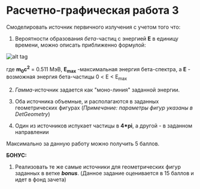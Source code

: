 # Расчетно-графическая работа 3

Смоделировать источник первичного излучения с учетом того что:

1. Вероятности образования <i>бета</i>-частиц с энергией <b>E</b> в единицу времени, можно описать приближенно формулой:

![alt tag](https://github.com/dep24/M_DGW_3/blob/master/res/Screenshot_20170414_215925.png)

  где <b>m<sub>0</sub>c<sup>2</sup></b> = 0.511 МэВ, <b>Е<sub>max</sub></b> -максимальная энергия бета-спектра, а <b>Е</b> - возможная энергия бета-частицы 0 < E < E<sub>max</sub>

2. <i>Гамма</i>-источник задается как "моно-линия" заданной энергии.

3. Оба источника объемные, и располагаются в заданных геометрических фигурах (<i>Примечание: параметры фигур указаны в DetGeometry</i>)

4. Один из источников испукает частицы в <b>4*pi</b>, а другой - в заданном направлении

Максимально за данную работу можно получить 5 баллов.

<b>БОНУС:</b>

1. Реализовать те же самые источники для геометрических фигур заданных в ветке <b><i>bonus</i></b>. (Данное задание оценивается в 15 баллов и идет в фонд зачета)
